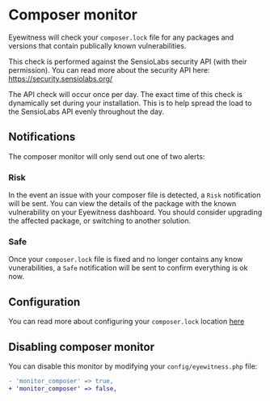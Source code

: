 # Composer monitor

Eyewitness will check your `composer.lock` file for any packages and versions that contain publically known vulnerabilities.

This check is performed against the SensioLabs security API (with their permission). You can read more about the security API here: https://security.sensiolabs.org/

The API check will occur once per day. The exact time of this check is dynamically set during your installation. This is to help spread the load to the SensioLabs API evenly throughout the day.


## Notifications

The composer monitor will only send out one of two alerts:

### Risk

In the event an issue with your composer file is detected, a `Risk` notification will be sent. You can view the details of the package with the known vulnerability on your Eyewitness dashboard. You should consider upgrading the affected package, or switching to another solution.

### Safe

Once your `composer.lock` file is fixed and no longer contains any know vunerabilities, a `Safe` notification will be sent to confirm everything is ok now.


## Configuration

You can read more about configuring your `composer.lock` location [here](configuration\general.md#composer.lock)


## Disabling composer monitor

You can disable this monitor by modifying your `config/eyewitness.php` file:

```diff
- 'monitor_composer' => true,
+ 'monitor_composer' => false,
```
